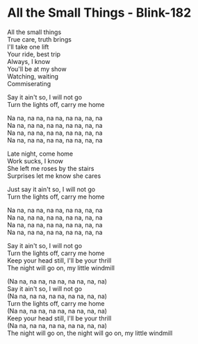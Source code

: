 # All the Small Things - Blink-182

All the small things\
True care, truth brings\
I'll take one lift\
Your ride, best trip\
Always, I know\
You'll be at my show\
Watching, waiting\
Commiserating

Say it ain't so, I will not go\
Turn the lights off, carry me home

Na na, na na, na na, na na, na, na\
Na na, na na, na na, na na, na, na\
Na na, na na, na na, na na, na, na\
Na na, na na, na na, na na, na, na

Late night, come home\
Work sucks, I know\
She left me roses by the stairs\
Surprises let me know she cares

Just say it ain't so, I will not go\
Turn the lights off, carry me home

Na na, na na, na na, na na, na, na\
Na na, na na, na na, na na, na, na\
Na na, na na, na na, na na, na, na\
Na na, na na, na na, na na, na, na

Say it ain't so, I will not go\
Turn the lights off, carry me home\
Keep your head still, I'll be your thrill\
The night will go on, my little windmill

(Na na, na na, na na, na na, na, na)\
Say it ain't so, I will not go\
(Na na, na na, na na, na na, na, na)\
Turn the lights off, carry me home\
(Na na, na na, na na, na na, na, na)\
Keep your head still, I'll be your thrill\
(Na na, na na, na na, na na, na, na)\
The night will go on, the night will go on, my little windmill
